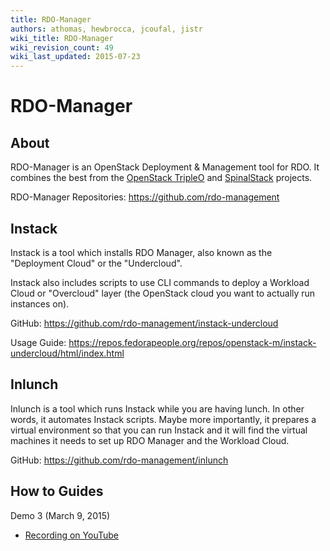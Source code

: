 ```yaml
---
title: RDO-Manager
authors: athomas, hewbrocca, jcoufal, jistr
wiki_title: RDO-Manager
wiki_revision_count: 49
wiki_last_updated: 2015-07-23
---
```


# RDO-Manager

## About

RDO-Manager is an OpenStack Deployment & Management tool for RDO. It combines the best from the [OpenStack TripleO](https://wiki.openstack.org/wiki/TripleO) and [SpinalStack](http://spinal-stack.readthedocs.org/en/latest/) projects.

RDO-Manager Repositories: <https://github.com/rdo-management>

## Instack

Instack is a tool which installs RDO Manager, also known as the "Deployment Cloud" or the "Undercloud".

Instack also includes scripts to use CLI commands to deploy a Workload Cloud or "Overcloud" layer (the OpenStack cloud you want to actually run instances on).

GitHub: <https://github.com/rdo-management/instack-undercloud>

Usage Guide: <https://repos.fedorapeople.org/repos/openstack-m/instack-undercloud/html/index.html>

## Inlunch

Inlunch is a tool which runs Instack while you are having lunch. In other words, it automates Instack scripts. Maybe more importantly, it prepares a virtual environment so that you can run Instack and it will find the virtual machines it needs to set up RDO Manager and the Workload Cloud.

GitHub: <https://github.com/rdo-management/inlunch>

## How to Guides

Demo 3 (March 9, 2015)

*   [Recording on YouTube](https://www.youtube.com/watch?v=gskpEJ2QvpQ)
